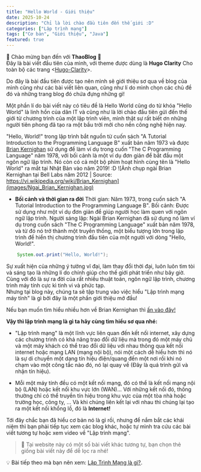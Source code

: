 ```yaml
---
title: "Hello World - Giới thiệu"
date: 2025-10-24
description: "Chỉ là lời chào đầu tiên đến thế giới :D"
categories: ["Lập trình mạng"]
tags: ["Cơ bản", "Giới thiệu", "Java"]
featured: true
---
```


🐴 Chào mừng bạn đến với **ThaoBlog** 🎉   
Đây là bài viết đầu tiên của mình, với theme được dùng là **Hugo Clarity** Cho toàn bộ các trang <[Hugo-Clarity](https://themes.gohugo.io/themes/hugo-clarity)>.

Do đây là bài đầu tiên được tạo nên mình sẽ giới thiệu sơ qua về blog của mình cũng như các bài viết liên quan, cũng như lí do mình chọn các chủ đề đó và những trang blog đó chứa đựng những gì!

Một phần lí do bài viết này có tiêu đề là Hello World cũng do từ khóa "Hello World" là linh hồn của dân IT và cũng như là lời chào đầu tiên gửi đến thế giới từ chương trình của một lập trình viên, mình thật sự rất biết ơn những người tiên phong đã tạo ra một bầu trời mới cho nền công nghệ hiện nay.

"Hello, World!" trong lập trình bắt nguồn từ cuốn sách "A Tutorial Introduction to the Programming Language B" xuất bản năm 1973 và được [Brian Kernighan](https://vi.wikipedia.org/wiki/Brian_Kernighan) sử dụng để làm ví dụ trong cuốn "The C Programming Language" năm 1978, với bối cảnh là một ví dụ đơn giản để bắt đầu một ngôn ngữ lập trình. Nó còn có cả một bộ phim hoạt hình cùng tên là "Hello World" ra mắt tại Nhật Bản vào năm 2019! :D
![Ảnh chụp ngài Brian Kernighan tại Bell Labs năm 2012 | Source: https://vi.wikipedia.org/wiki/Brian_Kernighan](images/Ngai_Brian_Kernighan.jpg)

- **Bối cảnh và thời gian ra đời** 
Thời gian: Năm 1973, trong cuốn sách "A Tutorial Introduction to the Programming Language B".
Bối cảnh: Được sử dụng như một ví dụ đơn giản để giúp người học làm quen với ngôn ngữ lập trình.
Người sáng lập: Ngài Brian Kernighan đã sử dụng nó làm ví dụ trong cuốn sách "The C Programming Language" xuất bản năm 1978, và từ đó nó trở thành một truyền thống, một biểu tượng lớn trong lập trình để hiển thị chương trình đầu tiên của một người với dòng "Hello, World!".


```Java
    System.out.print("Hello, World!");
```

Sự xuất hiện của những ý tưởng vĩ đại, làm thay đổi thời đại, luôn luôn tìm tòi và sáng tạo là những lí do chính giúp cho thế giới phát triển như bây giờ. Cùng với đó là sự ra đời của rất nhiều thuật toán, ngôn ngữ lập trình, chương trình máy tính cực kì tinh vi và phức tạp.  
Nhưng tại blog này, chúng ta sẽ tập trung vào việc hiểu "Lập trình mạng máy tính" là gì bởi đây là một phần giới thiệu mở đầu!

Nếu bạn muốn tìm hiểu nhiều hơn về Brian Kernighan thì [ấn vào đây!](https://vi.wikipedia.org/wiki/Brian_Kernighan)

**Vậy thì lập trình mạng là gì ta hãy cùng tìm hiểu sơ qua nhé:**
- "Lập trình mạng" là một lĩnh vực liên quan đến kết nối internet, xây dựng các chương trình có khả năng trao đổi dữ liệu mà trong đó một máy chủ và một máy khách có thể trao đổi dữ liệu với nhau thông qua kết nối internet hoặc mạng LAN (mạng nội bộ), nói một cách dễ hiểu hơn thì nó là sự di chuyển một dạng tín hiệu điện/quang đến một nơi rồi khi nó chạm vào một công tắc nào đó, nó lại quay về (Đây là quá trình gửi và nhận tín hiệu).

- Mỗi một máy tính đều có một kết nối mạng, đó có thể là kết nối mạng nội bộ (LAN) hoặc kết nối khu vực lớn (WAN)...
Với những kết nối đó, thông thường chỉ có thể truyền tín hiệu trong khu vực của một tòa nhà hoặc trường học, công ty, ... Và khi chúng liên kết lại với nhau thì chúng lại tạo ra một kết nối khổng lồ, đó là **Internet!**

Tới đây chắc bạn đã hiểu cơ bản nó là gì rồi, nhưng để nắm bắt các khái niệm thì bạn phải tiếp tục xem các blog khác, hoặc tự mình tra cứu các bài viết tương tự hoặc xem video về "Lập trình mạng".

> 🐴 Tại website này có một số bài viết khác tương tự, bạn chọn thẻ giống bài viết này để dễ lọc ra nhé!

💡 Bài tiếp theo mà bạn nên xem: [Lập Trình Mạng là gì?](/ThaoBlog/posts/laptrinhmanglagi).